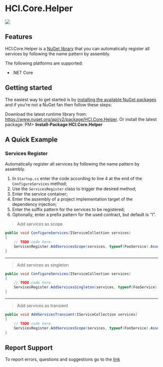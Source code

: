 # HCI.Core.Helper
![](https://img.shields.io/nuget/v/HCI.Core.Helper.svg)

## Features
HCI.Core.Helper is a [NuGet library](https://www.nuget.org/api/v2/package/HCI.Core.Helper) that you can automatically register all services by following the name pattern by assembly.

The following platforms are supported:
- .NET Core

## Getting started
The easiest way to get started is by [installing the available NuGet packages](https://www.nuget.org/packages/HCI.Core.Helper) and if you're not a NuGet fan then follow these steps:

Download the latest runtime library from: https://www.nuget.org/api/v2/package/HCI.Core.Helper.
Or install the latest package:
PM> **Install-Package HCI.Core.Helper**

## A Quick Example

### Services Register
Automatically register all services by following the name pattern by assembly.

1. In ```Startup.cs``` enter the code  according to line 4 at the end of the ```ConfigureServices``` method;
1. Use the ```ServicesRegister``` class to trigger the desired method;
1. Enter the service container;
1. Enter the assembly of a project implementation target of the dependency injection;
1. Enter the suffix pattern for the services to be registered;
1. Optionally, enter a prefix pattern for the used contract, but default is "I".

> Add services as scope
```csharp
public void ConfigureServices(IServiceCollection services)
{
	// TODO code here.
	ServicesRegister.AddServicesScope(services, typeof(FooService).Assembly, "Service");
}
```

------------

> Add services as singleton
```csharp
public void ConfigureServices(IServiceCollection services)
{
	// TODO code here.
	ServicesRegister.AddServicesSingleton(services, typeof(FooService).Assembly, "Service");
}
```

------------

> Add services as transient
```csharp
public void AddServicesTransient(IServiceCollection services)
{
	// TODO code here.
	ServicesRegister.AddServicesScope(services, typeof(FooService).Assembly, "Service");
}
```

## Report Support
To report errors, questions and suggestions go to the [link](https://www.nuget.org/packages/HCI.Core.Helper/1.0.0/ReportMyPackage)
